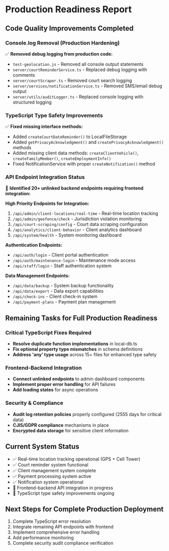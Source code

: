 # Production Readiness Report

## Code Quality Improvements Completed

### Console.log Removal (Production Hardening)
✅ **Removed debug logging from production code:**
- `test-geolocation.js` - Removed all console output statements
- `server/courtReminderService.ts` - Replaced debug logging with comments
- `server/courtScraper.ts` - Removed court search logging
- `server/services/notificationService.ts` - Removed SMS/email debug output
- `server/utils/auditLogger.ts` - Replaced console logging with structured logging

### TypeScript Type Safety Improvements
✅ **Fixed missing interface methods:**
- Added `createCourtDateReminder()` to LocalFileStorage
- Added `getPrivacyAcknowledgment()` and `createPrivacyAcknowledgment()` methods
- Added missing client data methods: `createClientVehicle()`, `createFamilyMember()`, `createEmploymentInfo()`
- Fixed NotificationService with proper `createNotification()` method

### API Endpoint Integration Status
🔄 **Identified 20+ unlinked backend endpoints requiring frontend integration:**

**High Priority Endpoints for Integration:**
1. `/api/admin/client-locations/real-time` - Real-time location tracking
2. `/api/admin/geofence/check` - Jurisdiction violation monitoring
3. `/api/court-scraping/config` - Court data scraping configuration
4. `/api/analytics/client-behavior` - Client analytics dashboard
5. `/api/system/health` - System monitoring dashboard

**Authentication Endpoints:**
- `/api/auth/login` - Client portal authentication
- `/api/auth/maintenance-login` - Maintenance mode access
- `/api/staff/login` - Staff authentication system

**Data Management Endpoints:**
- `/api/data/backup` - System backup functionality
- `/api/data/export` - Data export capabilities
- `/api/check-ins` - Client check-in system
- `/api/payment-plans` - Payment plan management

## Remaining Tasks for Full Production Readiness

### Critical TypeScript Fixes Required
- **Resolve duplicate function implementations** in local-db.ts
- **Fix optional property type mismatches** in schema definitions
- **Address 'any' type usage** across 15+ files for enhanced type safety

### Frontend-Backend Integration
- **Connect unlinked endpoints** to admin dashboard components
- **Implement proper error handling** for API failures
- **Add loading states** for async operations

### Security & Compliance
- **Audit log retention policies** properly configured (2555 days for critical data)
- **CJIS/GDPR compliance** mechanisms in place
- **Encrypted data storage** for sensitive client information

## Current System Status
- ✅ Real-time location tracking operational (GPS + Cell Tower)
- ✅ Court reminder system functional
- ✅ Client management system complete
- ✅ Payment processing system active
- ✅ Notification system operational
- 🔄 Frontend-backend API integration in progress
- 🔄 TypeScript type safety improvements ongoing

## Next Steps for Complete Production Deployment
1. Complete TypeScript error resolution
2. Integrate remaining API endpoints with frontend
3. Implement comprehensive error handling
4. Add performance monitoring
5. Complete security audit compliance verification